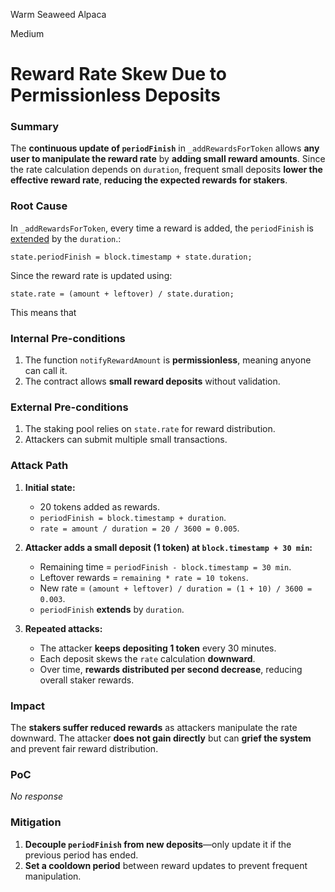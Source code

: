 Warm Seaweed Alpaca

Medium

# Reward Rate Skew Due to Permissionless Deposits

### Summary

The **continuous update of `periodFinish`** in `_addRewardsForToken` allows **any user to manipulate the reward rate** by **adding small reward amounts**. Since the rate calculation depends on `duration`, frequent small deposits **lower the effective reward rate**, **reducing the expected rewards for stakers**.

### Root Cause

In `_addRewardsForToken`, every time a reward is added, the `periodFinish` is [extended](https://github.com/sherlock-audit/2025-03-symm-io-stacking/blob/main/token/contracts/staking/SymmStaking.sol#L378) by the `duration`.:

```solidity
state.periodFinish = block.timestamp + state.duration;
```

Since the reward rate is updated using:

```solidity
state.rate = (amount + leftover) / state.duration;
```

This means that

### Internal Pre-conditions


1. The function `notifyRewardAmount` is **permissionless**, meaning anyone can call it.
2. The contract allows **small reward deposits** without validation.

### External Pre-conditions


1. The staking pool relies on `state.rate` for reward distribution.
2. Attackers can submit multiple small transactions.

### Attack Path


1. **Initial state:**

   - 20 tokens added as rewards.
   - `periodFinish = block.timestamp + duration`.
   - `rate = amount / duration = 20 / 3600 = 0.005`.

2. **Attacker adds a small deposit (1 token) at `block.timestamp + 30 min`:**

   - Remaining time = `periodFinish - block.timestamp = 30 min`.
   - Leftover rewards = `remaining * rate = 10 tokens`.
   - New rate = `(amount + leftover) / duration = (1 + 10) / 3600 = 0.003`.
   - `periodFinish` **extends** by `duration`.

3. **Repeated attacks:**
   - The attacker **keeps depositing 1 token** every 30 minutes.
   - Each deposit skews the `rate` calculation **downward**.
   - Over time, **rewards distributed per second decrease**, reducing overall staker rewards.

### Impact


The **stakers suffer reduced rewards** as attackers manipulate the rate downward. The attacker **does not gain directly** but can **grief the system** and prevent fair reward distribution.

### PoC

_No response_

### Mitigation


1. **Decouple `periodFinish` from new deposits**—only update it if the previous period has ended.
2. **Set a cooldown period** between reward updates to prevent frequent manipulation.